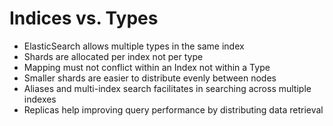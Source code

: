 # Indices vs. Types #

* ElasticSearch allows multiple types in the same index
* Shards are allocated per index not per type
* Mapping must not conflict within an Index not within a Type
* Smaller shards are easier to distribute evenly between nodes
* Aliases and multi-index search facilitates in searching across multiple indexes
* Replicas help improving query performance by distributing data retrieval
